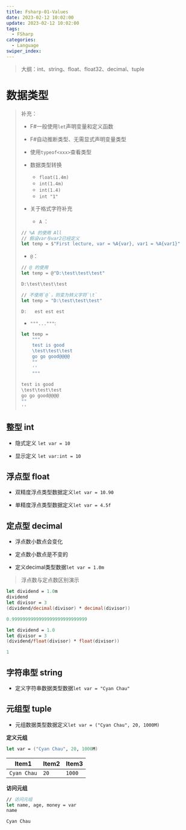 ```yaml
---
title: Fsharp-01-Values
date: 2023-02-12 10:02:00
update: 2023-02-12 10:02:00
tags: 
  - FSharp
categories: 
  - Language
swiper_index:  
---
```


> 大纲：int、string、float、float32、decimal、tuple

# 数据类型

> 补充：
>
> * F#一般使用`let`声明变量和定义函数
>
> * F#自动推断类型、无需显式声明变量类型
>
> * 使用`typeof<xxx>`查看类型
>
> * 数据类型转换
>
>   * `float(1.4m)`
>   * `int(1.4m)`
>   * `int(1.4)`
>   * `int "1"`
>
> * 关于格式字符补充
>
>   * `A` ：
>
>  ```fsharp
>  // %A 的使用 All
>  // 假设var与var2已经定义
>  let temp = $"First lecture, var = %A{var}, var1 = %A{var1}"
>  ```
>
>   * `@`：
>
>  ```fsharp
>  // @ 的使用 
>  let temp = @"D:\test\test\test"
>  
>  D:\test\test\test
>  
>  // 不使用`@`，则变为转义字符`\t`
>  let temp = "D:\test\test\test"
>  
>  D:	est	est	est
>  ```
>
>   * `"""..."""`:
>
>  ```fsharp
>  let temp =
>      """
>      test is good
>      \test\test\test
>      go go good@@@@
>      ""
>      ''
>      """
>      
>  test is good
>  \test\test\test
>  go go good@@@@
>  ""
>  ''    
>  ```
>
>  

## 整型 int

* 隐式定义 `let var = 10`

* 显示定义 `let var:int = 10`

## 浮点型 float

* 双精度浮点类型数据定义`let var = 10.90`

* 单精度浮点类型数据定义`let var = 4.5f`

## 定点型 decimal

* 浮点数小数点会变化

* 定点数小数点是不变的

* 定义decimal类型数据`let var = 1.0m`

> 浮点数与定点数区别演示

```fsharp
let dividend = 1.0m
dividend
let divisor = 3
(dividend/decimal(divisor) * decimal(divisor))

0.9999999999999999999999999999
```

```fsharp
let dividend = 1.0
let divisor = 3
(dividend/float(divisor) * float(divisor))

1
```

## 字符串型 string

* 定义字符串数据类型数据`let var = "Cyan Chau"`

## 元组型 tuple

* 元组数据类型数据定义`let var = ("Cyan Chau", 20, 1000M)`

**定义元组**

```fsharp
let var = ("Cyan Chau", 20, 1000M)
```

| Item1       | Item2 | Item3  |
| ----------- | ----- | ------ |
| `Cyan Chau` | `20`  | `1000` |

**访问元组**

```fsharp
// 访问元组
let name, age, money = var
name

Cyan Chau
```

